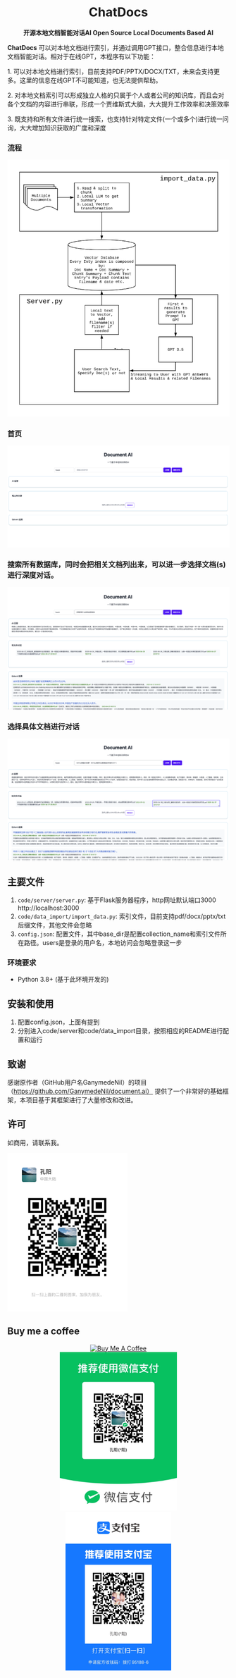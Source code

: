 <h1 align="center">
  ChatDocs
</h1>

<p align="center">
  <strong>开源本地文档智能对话AI Open Source Local Documents Based AI</strong>
</p>

<p align="left">
  <strong>ChatDocs</strong> 可以对本地文档进行索引，并通过调用GPT接口，整合信息进行本地文档智能对话。相对于在线GPT，本程序有以下功能：
  <p>1. 可以对本地文档进行索引，目前支持PDF/PPTX/DOCX/TXT，未来会支持更多。这里的信息在线GPT不可能知道，也无法提供帮助。<p>
  <p>2. 对本地文档索引可以形成独立人格的只属于个人或者公司的知识库，而且会对各个文档的内容进行串联，形成一个贾维斯式大脑，大大提升工作效率和决策效率</p>
  <p>3. 既支持和所有文件进行统一搜索，也支持针对特定文件(一个或多个)进行统一问询，大大增加知识获取的广度和深度</p>
</p>

### 流程
![](./docs/flow.png)
### 首页
![](./docs/home.png)
### 搜索所有数据库，同时会把相关文档列出来，可以进一步选择文档(s)进行深度对话。
![](./docs/search_text.png)
### 选择具体文档进行对话
![](./docs/talktodocs1.png)

## 主要文件

1. `code/server/server.py`: 基于Flask服务器程序，http网址默认端口3000 http://localhost:3000
2. `code/data_import/import_data.py`: 索引文件，目前支持pdf/docx/pptx/txt后缀文件，其他文件会忽略
3. `config.json`: 配置文件，其中base_dir是配置collection_name和索引文件所在路径。users是登录的用户名，本地访问会忽略登录这一步

### 环境要求

- Python 3.8+ (基于此环境开发的)

## 安装和使用

1. 配置config.json，上面有提到
2. 分别进入code/server和code/data_import目录，按照相应的README进行配置和运行

## 致谢

感谢原作者（GitHub用户名GanymedeNil）的项目（https://github.com/GanymedeNil/document.ai）
提供了一个非常好的基础框架，本项目基于其框架进行了大量修改和改进。

## 许可
如商用，请联系我。


<img height="360" src="./docs/wx_contact.JPG"/>

## Buy me a coffee
<div align="center">
<a href="https://www.buymeacoffee.com/ganymedenil" target="_blank"><img src="https://cdn.buymeacoffee.com/buttons/v2/default-yellow.png" alt="Buy Me A Coffee" style="height: 60px !important;width: 217px !important;" ></a>
</div>
<div align="center">
<img height="360" src="./docs/wx.JPG"/>
<img height="360" src="./docs/zfb.JPG"/>
</div>



